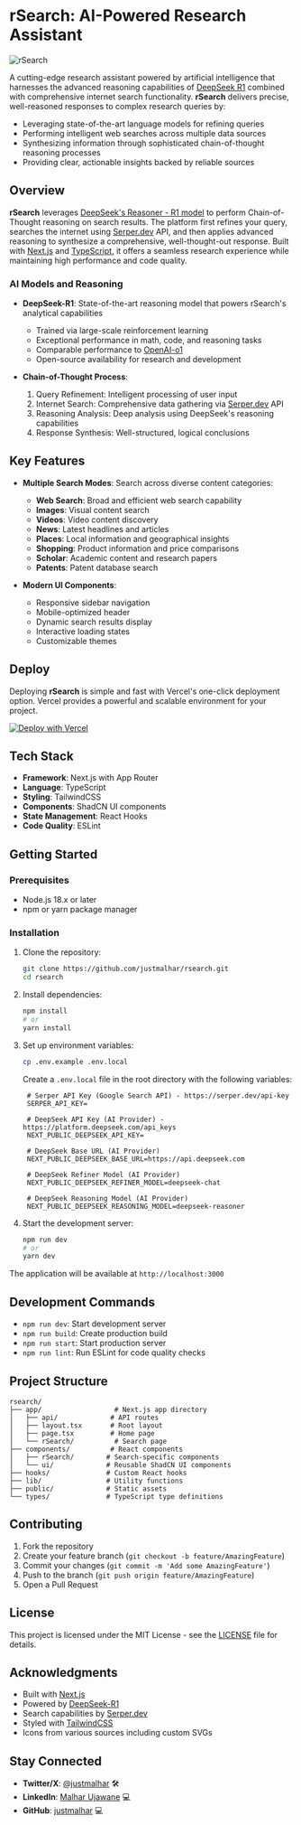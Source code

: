 # rSearch: AI-Powered Research Assistant

![rSearch](https://rsearch.app/og.png)


A cutting-edge research assistant powered by artificial intelligence that harnesses the advanced reasoning capabilities of [DeepSeek R1](https://huggingface.co/deepseek-ai/DeepSeek-R1) combined with comprehensive internet search functionality. **rSearch** delivers precise, well-reasoned responses to complex research queries by:

- Leveraging state-of-the-art language models for refining queries
- Performing intelligent web searches across multiple data sources
- Synthesizing information through sophisticated chain-of-thought reasoning processes
- Providing clear, actionable insights backed by reliable sources

## Overview

**rSearch** leverages [DeepSeek's Reasoner - R1 model](https://huggingface.co/deepseek-ai/DeepSeek-R1) to perform Chain-of-Thought reasoning on search results. The platform first refines your query, searches the internet using [Serper.dev](https://serper.dev) API, and then applies advanced reasoning to synthesize a comprehensive, well-thought-out response. Built with [Next.js](https://nextjs.org/) and [TypeScript](https://www.typescriptlang.org/), it offers a seamless research experience while maintaining high performance and code quality.

### AI Models and Reasoning

- **DeepSeek-R1**: State-of-the-art reasoning model that powers rSearch's analytical capabilities
  - Trained via large-scale reinforcement learning
  - Exceptional performance in math, code, and reasoning tasks
  - Comparable performance to [OpenAI-o1](https://openai.com)
  - Open-source availability for research and development

- **Chain-of-Thought Process**:
  1. Query Refinement: Intelligent processing of user input
  2. Internet Search: Comprehensive data gathering via [Serper.dev](https://serper.dev) API
  3. Reasoning Analysis: Deep analysis using DeepSeek's reasoning capabilities
  4. Response Synthesis: Well-structured, logical conclusions

## Key Features

- **Multiple Search Modes**: Search across diverse content categories:
  - **Web Search**: Broad and efficient web search capability
  - **Images**: Visual content search
  - **Videos**: Video content discovery
  - **News**: Latest headlines and articles
  - **Places**: Local information and geographical insights
  - **Shopping**: Product information and price comparisons
  - **Scholar**: Academic content and research papers
  - **Patents**: Patent database search

- **Modern UI Components**:
  - Responsive sidebar navigation
  - Mobile-optimized header
  - Dynamic search results display
  - Interactive loading states
  - Customizable themes

## Deploy

Deploying **rSearch** is simple and fast with Vercel's one-click deployment option. Vercel provides a powerful and scalable environment for your project.

[![Deploy with Vercel](https://vercel.com/button)](https://vercel.com/new/clone?repository-url=https://github.com/justmalhar/rsearch&env=SERPER_API_KEY&env=NEXT_PUBLIC_DEEPSEEK_API_KEY&env=NEXT_PUBLIC_DEEPSEEK_BASE_URL&env=NEXT_PUBLIC_DEEPSEEK_REFINER_MODEL&env=NEXT_PUBLIC_DEEPSEEK_REASONING_MODEL)


## Tech Stack

- **Framework**: Next.js with App Router
- **Language**: TypeScript
- **Styling**: TailwindCSS
- **Components**: ShadCN UI components
- **State Management**: React Hooks
- **Code Quality**: ESLint

## Getting Started

### Prerequisites

- Node.js 18.x or later
- npm or yarn package manager

### Installation

1. Clone the repository:
    ```bash
    git clone https://github.com/justmalhar/rsearch.git
    cd rsearch
    ```

2. Install dependencies:
    ```bash
    npm install
    # or
    yarn install
    ```

3. Set up environment variables:
    ```bash
    cp .env.example .env.local
    ```
   
    Create a `.env.local` file in the root directory with the following variables:

   ```env
    # Serper API Key (Google Search API) - https://serper.dev/api-key
    SERPER_API_KEY=

    # DeepSeek API Key (AI Provider) - https://platform.deepseek.com/api_keys
    NEXT_PUBLIC_DEEPSEEK_API_KEY=

    # DeepSeek Base URL (AI Provider)
    NEXT_PUBLIC_DEEPSEEK_BASE_URL=https://api.deepseek.com

    # DeepSeek Refiner Model (AI Provider)
    NEXT_PUBLIC_DEEPSEEK_REFINER_MODEL=deepseek-chat

    # DeepSeek Reasoning Model (AI Provider)
    NEXT_PUBLIC_DEEPSEEK_REASONING_MODEL=deepseek-reasoner
    ```

5. Start the development server:
    ```bash
    npm run dev
    # or
    yarn dev
    ```

The application will be available at `http://localhost:3000`

## Development Commands

- `npm run dev`: Start development server
- `npm run build`: Create production build
- `npm run start`: Start production server
- `npm run lint`: Run ESLint for code quality checks

## Project Structure

```
rsearch/
├── app/                  # Next.js app directory
│   ├── api/             # API routes
│   ├── layout.tsx       # Root layout
│   ├── page.tsx         # Home page
│   └── rSearch/          # Search page
├── components/          # React components
│   ├── rSearch/        # Search-specific components
│   └── ui/             # Reusable ShadCN UI components
├── hooks/              # Custom React hooks
├── lib/                # Utility functions
├── public/             # Static assets
└── types/              # TypeScript type definitions
```

## Contributing

1. Fork the repository
2. Create your feature branch (`git checkout -b feature/AmazingFeature`)
3. Commit your changes (`git commit -m 'Add some AmazingFeature'`)
4. Push to the branch (`git push origin feature/AmazingFeature`)
5. Open a Pull Request

## License

This project is licensed under the MIT License - see the [LICENSE](LICENSE) file for details.

## Acknowledgments

- Built with [Next.js](https://nextjs.org/)
- Powered by [DeepSeek-R1](https://huggingface.co/deepseek-ai/DeepSeek-R1)
- Search capabilities by [Serper.dev](https://serper.dev)
- Styled with [TailwindCSS](https://tailwindcss.com/)
- Icons from various sources including custom SVGs


## Stay Connected
- **Twitter/X**: [@justmalhar](https://twitter.com/justmalhar) 🛠
- **LinkedIn**: [Malhar Ujawane](https://linkedin.com/in/justmalhar) 💻
- **GitHub**: [justmalhar](https://github.com/justmalhar) 💻
